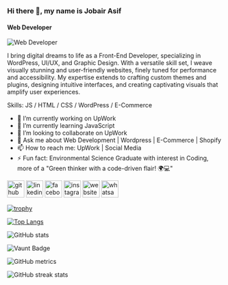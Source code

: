 ### Hi there 👋, my name is Jobair Asif
#### Web Developer
![Web Developer](https://scontent.fcgp13-1.fna.fbcdn.net/v/t1.6435-9/168454248_1410356955981089_6244365756523005080_n.jpg?_nc_cat=105&ccb=1-7&_nc_sid=7a1959&_nc_ohc=sd1WUnDViaEAX9j6vUb&_nc_ht=scontent.fcgp13-1.fna&oh=00_AfCOzpiRMeoP-BX9akkDehLnhMJW6wQ2TikrTxs3xkjMUA&oe=65ADDA83)

I bring digital dreams to life as a Front-End Developer, specializing in WordPress, UI/UX, and Graphic Design. With a versatile skill set, I weave visually stunning and user-friendly websites, finely tuned for performance and accessibility. My expertise extends to crafting custom themes and plugins, designing intuitive interfaces, and creating captivating visuals that amplify user experiences.

Skills: JS / HTML / CSS / WordPress / E-Commerce

- 🔭 I’m currently working on UpWork 
- 🌱 I’m currently learning JavaScript 
- 👯 I’m looking to collaborate on UpWork 
- 💬 Ask me about Web Development | Wordpress | E-Commerce | Shopify 
- 📫 How to reach me: UpWork | Social Media 
- ⚡ Fun fact: Environmental Science Graduate with interest in Coding, more of a  "Green thinker with a code-driven flair! 🌍💻" 


[<img src='https://cdn.jsdelivr.net/npm/simple-icons@3.0.1/icons/github.svg' alt='github' height='40'>](https://github.com/jobairasif)  [<img src='https://cdn.jsdelivr.net/npm/simple-icons@3.0.1/icons/linkedin.svg' alt='linkedin' height='40'>](https://www.linkedin.com/in/jobairasif25/)  [<img src='https://cdn.jsdelivr.net/npm/simple-icons@3.0.1/icons/facebook.svg' alt='facebook' height='40'>](https://www.facebook.com/jobair.asif25/)  [<img src='https://cdn.jsdelivr.net/npm/simple-icons@3.0.1/icons/instagram.svg' alt='instagram' height='40'>](https://www.instagram.com/_zero_5_/)  [<img src='https://cdn.jsdelivr.net/npm/simple-icons@3.0.1/icons/icloud.svg' alt='website' height='40'>](https://asif.blocxperts.com/)  [<img src='https://cdn.jsdelivr.net/npm/simple-icons@3.0.1/icons/whatsapp.svg' alt='whatsapp' height='40'>](https://wa.me/1851640807)  

[![trophy](https://github-profile-trophy.vercel.app/?username=jobairasif)](https://github.com/ryo-ma/github-profile-trophy)

[![Top Langs](https://github-readme-stats.vercel.app/api/top-langs/?username=jobairasif)](https://github.com/anuraghazra/github-readme-stats)

![GitHub stats](https://github-readme-stats.vercel.app/api?username=jobairasif&show_icons=true)  

![Vaunt Badge](https://api.vaunt.dev/v1/github/entities/jobairasif/contributions?format=svg&private=false)  

![GitHub metrics](https://metrics.lecoq.io/jobairasif)  

![GitHub streak stats](https://streak-stats.demolab.com/?user=jobairasif)  

